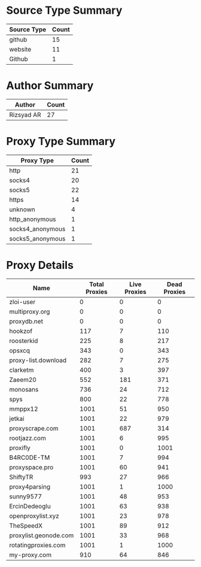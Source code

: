 # Source Type Summary

| Source Type | Count |
|-------------|-------|
| github | 15 |
| website | 11 |
| Github | 1 |


# Author Summary

| Author | Count |
|--------|-------|
| Rizsyad AR | 27 |


# Proxy Type Summary

| Proxy Type | Count |
|------------|-------|
| http | 21 |
| socks4 | 20 |
| socks5 | 22 |
| https | 14 |
| unknown | 4 |
| http_anonymous | 1 |
| socks4_anonymous | 1 |
| socks5_anonymous | 1 |


# Proxy Details

| Name | Total Proxies | Live Proxies | Dead Proxies |
|------|---------------|--------------|---------------|
| zloi-user | 0 | 0 | 0 |
| multiproxy.org | 0 | 0 | 0 |
| proxydb.net | 0 | 0 | 0 |
| hookzof | 117 | 7 | 110 |
| roosterkid | 225 | 8 | 217 |
| opsxcq | 343 | 0 | 343 |
| proxy-list.download | 282 | 7 | 275 |
| clarketm | 400 | 3 | 397 |
| Zaeem20 | 552 | 181 | 371 |
| monosans | 736 | 24 | 712 |
| spys | 800 | 22 | 778 |
| mmppx12 | 1001 | 51 | 950 |
| jetkai | 1001 | 22 | 979 |
| proxyscrape.com | 1001 | 687 | 314 |
| rootjazz.com | 1001 | 6 | 995 |
| proxifly | 1001 | 0 | 1001 |
| B4RC0DE-TM | 1001 | 7 | 994 |
| proxyspace.pro | 1001 | 60 | 941 |
| ShiftyTR | 993 | 27 | 966 |
| proxy4parsing | 1001 | 1 | 1000 |
| sunny9577 | 1001 | 48 | 953 |
| ErcinDedeoglu | 1001 | 63 | 938 |
| openproxylist.xyz | 1001 | 23 | 978 |
| TheSpeedX | 1001 | 89 | 912 |
| proxylist.geonode.com | 1001 | 33 | 968 |
| rotatingproxies.com | 1001 | 1 | 1000 |
| my-proxy.com | 910 | 64 | 846 |
